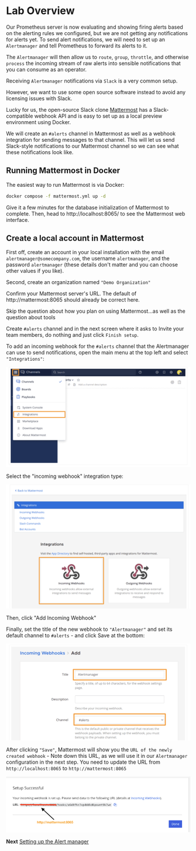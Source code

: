 # Lab Overview

Our Prometheus server is now evaluating and showing firing alerts based on the alerting rules we configured, but we are not getting any notifications for alerts yet. To send alert notifications, we will need to set up an `Alertmanager` and tell Prometheus to forward its alerts to it. 

The `Alertmanager` will then allow us to `route`, `group`, `throttle`, and otherwise `process` the incoming stream of raw alerts into sensible notifications that you can consume as an operator.

Receiving `Alertmanager` notifications via `Slack` is a very common setup.

However, we want to use some open source software instead to avoid any licensing issues with Slack.

Lucky for us, the open-source Slack clone [Mattermost](https://mattermost.com/) has a Slack-compatible webhook API and is easy to set up as a local preview environment using Docker.

We will create an `#alerts` channel in Mattermost as well as a webhook integration for sending messages to that channel. This will let us send Slack-style notifications to our Mattermost channel so we can see what these notifications look like.

## Running Mattermost in Docker

The easiest way to run Mattermost is via Docker:

```bash
docker compose -f mattermost.yml up -d
```

Give it a few minutes for the database initialization of Mattermost to complete. Then, head to http://localhost:8065/ to see the Mattermost web interface.


## Create a local account in Mattermost

First off, create an account in your local installation with the email `alertmanager@somecompany.com`, the username `alertmanager`, and the password `alertmanager` (these details don't matter and you can choose other values if you like).

Second, create an organization named `"Demo Organization"`

Confirm your Mattermost server's URL. The default of http://mattermost:8065 should already be correct here.

Skip the question about how you plan on using Mattermost...as well as the question about tools

Create `#alerts` channel and in the next screen where it asks to Invite your team members, do nothing and just click `Finish setup`.

To add an incoming webhook for the `#alerts` channel that the Alertmanager can use to send notifications, open the main menu at the top left and select `"Integrations"`:

![](/imgs/3.png)

Select the "incoming webhook" integration type:

![](/imgs/4.png)

Then, click "Add Incoming Webhook"

Finally, set the title of the new webhook to `"Alertmanager"` and set its default channel to `#alerts` - and click Save at the bottom:

![](/imgs/5.png)

After clicking `"Save"`, Mattermost will show you the `URL of the newly created webhook` - Note down this URL, as we will use it in our `Alertmanager` configuration in the next step. You need to update the URL from `http://localhost:8065` to `http://mattermost:8065`

![](/imgs/mattermost/6.png)

**Next** [Setting up the Alert manager](./alertmanager.md)
